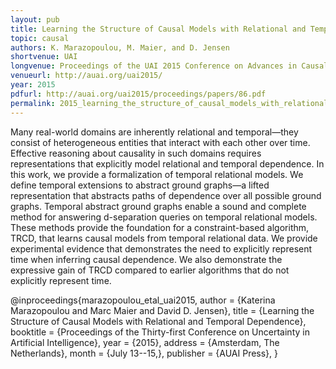 ```yaml
---
layout: pub
title: Learning the Structure of Causal Models with Relational and Temporal Dependence
topic: causal
authors: K. Marazopoulou, M. Maier, and D. Jensen
shortvenue: UAI
longvenue: Proceedings of the UAI 2015 Conference on Advances in Causal Inference
venueurl: http://auai.org/uai2015/
year: 2015
pdfurl: http://auai.org/uai2015/proceedings/papers/86.pdf
permalink: 2015_learning_the_structure_of_causal_models_with_relational_and_temporal_dependence.html
---
```

Many real-world domains are inherently relational and temporal—they consist of heterogeneous entities that interact with each other over time. Effective reasoning about causality in such domains requires representations that explicitly model relational and temporal dependence. In this work, we provide a formalization of temporal relational models. We define temporal extensions to abstract ground graphs—a lifted representation that abstracts paths of dependence over all possible ground graphs. Temporal abstract ground graphs enable a sound and complete method for answering d-separation queries on temporal relational models. These methods provide the foundation for a constraint-based algorithm, TRCD, that learns causal models from temporal relational data. We provide experimental evidence that demonstrates the need to explicitly represent time when inferring causal dependence. We also demonstrate the expressive gain of TRCD compared to earlier algorithms that do not explicitly represent time.

<div class="bibtex">
@inproceedings{marazopoulou_etal_uai2015,
  author    = {Katerina Marazopoulou and Marc Maier and David D. Jensen},
  title     = {Learning the Structure of Causal Models with Relational and Temporal Dependence},
  booktitle = {Proceedings of the Thirty-first Conference on Uncertainty in Artificial Intelligence},
  year      = {2015},
  address   = {Amsterdam, The Netherlands},
  month     = {July 13--15,},
  publisher = {AUAI Press},
}
</div>
